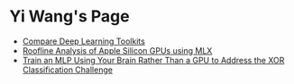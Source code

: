 # Yi Wang's Page

- [Compare Deep Learning Toolkits](deep_learning_toolkits.md)
- [Roofline Analysis of Apple Silicon GPUs using MLX](roofline.html)
- [Train an MLP Using Your Brain Rather Than a GPU to Address the XOR Classification Challenge](xor.html)

